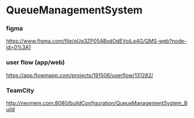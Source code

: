 # QueueManagementSystem

### figma
https://www.figma.com/file/qUq3ZP05ABxdOdEVoiLe4G/QMS-web?node-id=0%3A1

### user flow (app/web)
https://app.flowmapp.com/projects/191506/userflow/131282/

### TeamCity
http://nevmem.com:8080/buildConfiguration/QueueManagementSystem_Build
